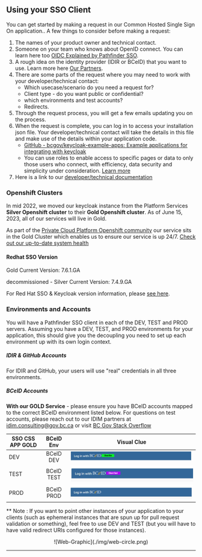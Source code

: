 ## Using your SSO Client

You can get started by making a request in our Common Hosted Single Sign On application.<embed link>. A few things to consider before making a request:

<ol>
  <li>The names of your product owner and technical contact.</li>
  <li>Someone on your team who knows about OpenID connect. You can learn here too <a href="https://www.youtube.com/playlist?list=PL9CV_8JBQHirMRjBk62jeYUE_MpE4unU8">OIDC Explained by Pathfinder SSO</a>.</li>
  <li>A rough idea on the identity provider (IDIR or BCeID) that you want to use. Learn more here <a href="Our-Partners-the-Identity-Providers#what-are-identity-providers">Our Partners</a>.
  <li>There are some parts of the request where you may need to work with your developer/technical contact:
    <ul>
      <li>Which usecase/scenario do you need a request for?</li>
      <li>Client type - do you want public or confidential?</li>
      <li>which environments and test accounts?</li>
      <li>Redirects.</li>
    </ul>
  </li>
  <li>Through the request process, you will get a few emails updating you on the process.</li>
  <li>When the request is complete, you can log in to access your installation json file. Your developer/technical contact will take the details in this file and make use of the details within your application code.
    <ul>
      <li> <a href="https://github.com/bcgov/keycloak-example-apps/tree/dev">GitHub - bcgov/keycloak-example-apps: Example applications for integrating with keycloak</a></li>
      <li>You can use roles to enable access to specific pages or data to only those users who connect, with efficiency, data security and simplicity under consideration. <a href="#Creating-a-Role">Learn more</a></li>
    </ul>
  </li>
  <li>Here is a link to our <a href="https://bcgov.github.io/sso-docs/">developer/technical documentation</a></li>
</ol>

### Openshift Clusters
In mid 2022, we moved our keycloak instance from the Platform Services **Silver Openshift cluster** to their **Gold Openshift cluster**. As of June 15, 2023, all of our services will live in Gold.

As part of the [Private Cloud Platform Openshift community](https://cloud.gov.bc.ca/private-cloud/) our service sits in the Gold Cluster which enables us to ensure our service is up 24/7. [Check out our up-to-date system health](https://uptime.com/s/bcgov-sso-gold)

#### Redhat SSO Version

Gold Current Version:  7.6.1.GA

decommissioned - Silver Current Version: 7.4.9.GA


For Red Hat SSO & Keycloak version information, please [see here](https://access.redhat.com/articles/2342881).


### Environments and Accounts

You will have a Pathfinder SSO client in each of the DEV, TEST and PROD servers. Assuming you have a DEV, TEST, and PROD environments for your application, this should give you the decoupling you need to set up each environment up with its own login context.

##### IDIR & GitHub Accounts

For IDIR and GitHub, your users will use "real" credentials in all three environments.

##### BCeID Accounts


**With our GOLD Service** - please ensure you have BCeID accounts mapped to the correct BCeID environment listed below. For questions on test accounts, please reach out to our IDIM partners at idim.consulting@gov.bc.ca or visit [BC Gov Stack Overflow](https://stackoverflow.developer.gov.bc.ca/questions/704)

| SSO CSS APP GOLD        | BCeID Env           | Visual Clue          |
| ------------- |:-------------:| :-----: |
| DEV     | BCeID DEV| ![bceid dev banner](./img/bceid-dev-banner.png) |
| TEST      | BCeID TEST       |   ![bceid test banner](./img/bceid-test-banner.png) |
| PROD | BCeID PROD      |    ![bceid prod banner](./img/bceid-banner.png) |



** Note : If you want to point other instances of your application to your clients (such as ephemeral instances that are spun up for pull request validation or something), feel free to use DEV and TEST (but you will have to have valid redirect URIs configured for those instances).



<p align="center" markdown>
  ![Web-Graphic](./img/web-circle.png)
</p>

---
